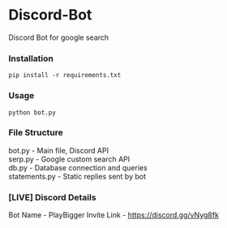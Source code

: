 # Discord-Bot
Discord Bot for google search

### Installation
```pip install -r requirements.txt```

### Usage
```python bot.py```

### File Structure
bot.py - Main file, Discord API <br />
serp.py - Google custom search API <br />
db.py - Database connection and queries <br />
statements.py - Static replies sent by bot


### [LIVE] Discord Details
Bot Name - PlayBigger
Invite Link - https://discord.gg/vNyg8fk
